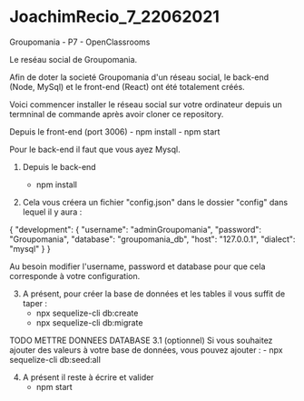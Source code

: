 # JoachimRecio_7_22062021
 Groupomania - P7 - OpenClassrooms

  

Le reséau social de Groupomania.

Afin de doter la societé Groupomania d'un réseau social, le back-end (Node, MySql) et le front-end (React) ont été totalement créés.

Voici commencer installer le réseau social sur votre ordinateur depuis un termninal de commande après avoir cloner ce repository.

Depuis le front-end (port 3006)
    - npm install
    - npm start


Pour le back-end il faut que vous ayez Mysql.

1. Depuis le back-end
    - npm install

2. Cela vous créera un fichier "config.json" dans le dossier "config" dans lequel il y aura :

{
  "development": {
    "username": "adminGroupomania",
    "password": "Groupomania",
    "database": "groupomania_db",
    "host": "127.0.0.1",
    "dialect": "mysql"
  }
}

Au besoin modifier l'username, password et database pour que cela corresponde à votre configuration.


3. A présent, pour créer la base de données et les tables il vous suffit de taper :
    - npx sequelize-cli db:create
    - npx sequelize-cli db:migrate

 TODO METTRE DONNEES DATABASE
3.1 (optionnel) Si vous souhaitez ajouter des valeurs à votre base de données, vous pouvez ajouter :
    - npx sequelize-cli db:seed:all

4. A présent il reste à écrire et valider
    - npm start


